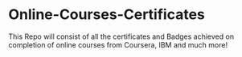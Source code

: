 # Online-Courses-Certificates
This Repo will consist of all the certificates and Badges achieved on completion of online courses from Coursera, IBM and much more!
